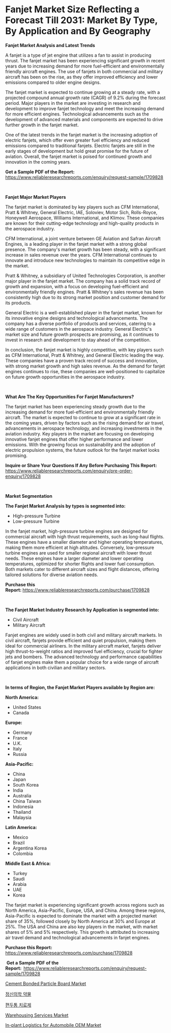 <p><h1>Fanjet Market Size Reflecting a Forecast Till 2031: Market By Type, By Application and By Geography</h1></p><p><strong>Fanjet Market Analysis and Latest Trends</strong></p>
<p><p>A fanjet is a type of jet engine that utilizes a fan to assist in producing thrust. The fanjet market has been experiencing significant growth in recent years due to increasing demand for more fuel-efficient and environmentally friendly aircraft engines. The use of fanjets in both commercial and military aircraft has been on the rise, as they offer improved efficiency and lower emissions compared to older engine designs.</p><p>The fanjet market is expected to continue growing at a steady rate, with a projected compound annual growth rate (CAGR) of 9.2% during the forecast period. Major players in the market are investing in research and development to improve fanjet technology and meet the increasing demand for more efficient engines. Technological advancements such as the development of advanced materials and components are expected to drive further growth in the fanjet market.</p><p>One of the latest trends in the fanjet market is the increasing adoption of electric fanjets, which offer even greater fuel efficiency and reduced emissions compared to traditional fanjets. Electric fanjets are still in the early stages of development but hold great promise for the future of aviation. Overall, the fanjet market is poised for continued growth and innovation in the coming years.</p></p>
<p><strong>Get a Sample PDF of the Report:&nbsp;</strong> <a href="https://www.reliableresearchreports.com/enquiry/request-sample/1709828">https://www.reliableresearchreports.com/enquiry/request-sample/1709828</a></p>
<p>&nbsp;</p>
<p><strong>Fanjet Major Market Players</strong></p>
<p><p>The fanjet market is dominated by key players such as CFM International, Pratt & Whitney, General Electric, IAE, Soloviev, Motor Sich, Rolls-Royce, Honeywell Aerospace, Williams International, and Klimov. These companies are known for their cutting-edge technology and high-quality products in the aerospace industry.</p><p>CFM International, a joint venture between GE Aviation and Safran Aircraft Engines, is a leading player in the fanjet market with a strong global presence. The company's market growth has been steady, with a significant increase in sales revenue over the years. CFM International continues to innovate and introduce new technologies to maintain its competitive edge in the market.</p><p>Pratt & Whitney, a subsidiary of United Technologies Corporation, is another major player in the fanjet market. The company has a solid track record of growth and expansion, with a focus on developing fuel-efficient and environmentally friendly engines. Pratt & Whitney's sales revenue has been consistently high due to its strong market position and customer demand for its products.</p><p>General Electric is a well-established player in the fanjet market, known for its innovative engine designs and technological advancements. The company has a diverse portfolio of products and services, catering to a wide range of customers in the aerospace industry. General Electric's market size and future growth prospects are promising, as it continues to invest in research and development to stay ahead of the competition.</p><p>In conclusion, the fanjet market is highly competitive, with key players such as CFM International, Pratt & Whitney, and General Electric leading the way. These companies have a proven track record of success and innovation, with strong market growth and high sales revenue. As the demand for fanjet engines continues to rise, these companies are well-positioned to capitalize on future growth opportunities in the aerospace industry.</p></p>
<p>&nbsp;</p>
<p><strong>What Are The Key Opportunities For Fanjet Manufacturers?</strong></p>
<p><p>The fanjet market has been experiencing steady growth due to the increasing demand for more fuel-efficient and environmentally friendly aircraft. The market is expected to continue to grow at a significant rate in the coming years, driven by factors such as the rising demand for air travel, advancements in aerospace technology, and increasing investments in the aviation industry. Key players in the market are focusing on developing innovative fanjet engines that offer higher performance and lower emissions. With the growing focus on sustainability and the adoption of electric propulsion systems, the future outlook for the fanjet market looks promising.</p></p>
<p><strong>Inquire or Share Your Questions If Any Before Purchasing This Report:</strong> <a href="https://www.reliableresearchreports.com/enquiry/pre-order-enquiry/1709828">https://www.reliableresearchreports.com/enquiry/pre-order-enquiry/1709828</a></p>
<p>&nbsp;</p>
<p><strong>Market Segmentation</strong></p>
<p><strong>The Fanjet Market Analysis by types is segmented into:</strong></p>
<p><ul><li>High-pressure Turbine</li><li>Low-pressure Turbine</li></ul></p>
<p><p>In the fanjet market, high-pressure turbine engines are designed for commercial aircraft with high thrust requirements, such as long-haul flights. These engines have a smaller diameter and higher operating temperatures, making them more efficient at high altitudes. Conversely, low-pressure turbine engines are used for smaller regional aircraft with lower thrust needs. These engines have a larger diameter and lower operating temperatures, optimized for shorter flights and lower fuel consumption. Both markets cater to different aircraft sizes and flight distances, offering tailored solutions for diverse aviation needs.</p></p>
<p><strong>Purchase this Report:&nbsp;</strong><a href="https://www.reliableresearchreports.com/purchase/1709828">https://www.reliableresearchreports.com/purchase/1709828</a></p>
<p>&nbsp;</p>
<p><strong>The Fanjet Market Industry Research by Application is segmented into:</strong></p>
<p><ul><li>Civil Aircraft</li><li>Military Aircraft</li></ul></p>
<p><p>Fanjet engines are widely used in both civil and military aircraft markets. In civil aircraft, fanjets provide efficient and quiet propulsion, making them ideal for commercial airliners. In the military aircraft market, fanjets deliver high thrust-to-weight ratios and improved fuel efficiency, crucial for fighter jets and bombers. The advanced technology and performance capabilities of fanjet engines make them a popular choice for a wide range of aircraft applications in both civilian and military sectors.</p></p>
<p>&nbsp;</p>
<p><strong>In terms of Region, the Fanjet Market Players available by Region are:</strong></p>
<p>
    <p> <strong> North America: </strong>
        <ul>
            <li>United States</li>
            <li>Canada</li>
        </ul>
        </p> 
    <p> <strong> Europe: </strong>
        <ul>
            <li>Germany</li>
            <li>France</li>
            <li>U.K.</li>
            <li>Italy</li>
            <li>Russia</li>
        </ul>
        </p> 
    <p> <strong> Asia-Pacific: </strong>
        <ul>
            <li>China</li>
            <li>Japan</li>
            <li>South Korea</li>
            <li>India</li>
            <li>Australia</li>
            <li>China Taiwan</li>
            <li>Indonesia</li>
            <li>Thailand</li>
            <li>Malaysia</li>
        </ul>
        </p> 
    <p> <strong> Latin America: </strong>
        <ul>
            <li>Mexico</li>
            <li>Brazil</li>
            <li>Argentina Korea</li>
            <li>Colombia</li>
        </ul>
        </p> 
    <p> <strong> Middle East & Africa: </strong>
        <ul>
            <li>Turkey</li>
            <li>Saudi</li>
            <li>Arabia</li>
            <li>UAE</li>
            <li>Korea</li>
        </ul>
    </p>
    </p>
<p><p>The fanjet market is experiencing significant growth across regions such as North America, Asia-Pacific, Europe, USA, and China. Among these regions, Asia-Pacific is expected to dominate the market with a projected market share of 35%, followed closely by North America at 30% and Europe at 25%. The USA and China are also key players in the market, with market shares of 5% and 5% respectively. This growth is attributed to increasing air travel demand and technological advancements in fanjet engines.</p></p>
<p><strong>Purchase this Report: </strong><a href="https://www.reliableresearchreports.com/purchase/1709828">https://www.reliableresearchreports.com/purchase/1709828</a></p>
<p>&nbsp;<strong>Get a Sample PDF of the Report:&nbsp;&nbsp;</strong><a href="https://www.reliableresearchreports.com/enquiry/request-sample/1709828">https://www.reliableresearchreports.com/enquiry/request-sample/1709828</a></p>
<p><strong></strong></p>
<p><p><a href="https://github.com/jerrycopelandthomaswsqd8q/Market-Research-Report-List-1/blob/main/cement-bonded-particle-board-market.md">Cement Bonded Particle Board Market</a></p><p><a href="https://github.com/sougarounis/Market-Research-Report-List-2/blob/main/4891147182702.md">정신의학 약물</a></p><p><a href="https://github.com/laholand/Market-Research-Report-List-2/blob/main/1180075182701.md">편두통 치료제</a></p><p><a href="https://github.com/brenzgnarento/Market-Research-Report-List-1/blob/main/warehousing-services-market.md">Warehousing Services Market</a></p><p><a href="https://github.com/castoriffic/Market-Research-Report-List-3/blob/main/in-plant-logistics-for-automobile-oem-market.md">In-plant Logistics for Automobile OEM Market</a></p></p>